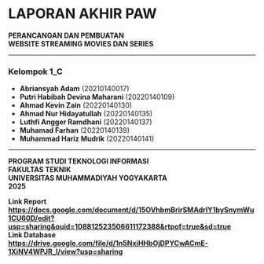 # LAPORAN AKHIR PAW
**PERANCANGAN DAN PEMBUATAN**  
**WEBSITE STREAMING MOVIES DAN SERIES**  

---

### **Kelompok 1_C**
- **Abriansyah Adam** (20210140017)  
- **Putri Habibah Devina Maharani** (20220140109)  
- **Ahmad Kevin Zain** (20220140130)  
- **Ahmad Nur Hidayatullah** (20220140135)  
- **Luthfi Angger Ramdhani** (20220140137)  
- **Muhamad Farhan** (20220140139)  
- **Muhammad Hariz Mudrik** (20220140141)  

---

**PROGRAM STUDI TEKNOLOGI INFORMASI**  
**FAKULTAS TEKNIK**  
**UNIVERSITAS MUHAMMADIYAH YOGYAKARTA**  
**2025**  


**Link Report https://docs.google.com/document/d/15OVhbmBrirSMAdrlY1bySnymWu1CU60D/edit?usp=sharing&ouid=108812523506611172388&rtpof=true&sd=true**  
**Link Database https://drive.google.com/file/d/1n5NxiHHbOjDPYCwACmE-1XiNV4WPJR_l/view?usp=sharing**  
